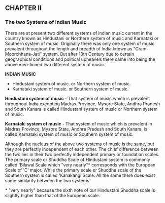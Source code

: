 
## CHAPTER II
### The two Systems of Indian Music

There are at present two different systems of Indian music current in the country known as Hindustani or Northern system of music and Karnataki or Southern system of music. Originally there was only one system of music prevalent throughout the length and breadth of India known as "Gram-Moorchhana-Jati" system. But after 13th Century due to certain geographical conditions and political upheavels there came into being the above men-tioned two different system of music.

**INDIAN MUSIC**
* Hindustani system of music.
    or
    Northern system of music.
* Karnataki system of music.
    or
    Southern system of music.

**Hindustani system of music** - That system of music which is prevalent throughout India excepting Madras Province, Mysore State, Andhra Pradesh and South Kanara is called Hindustani system of music or Northern system of music.

**Karnataki system of music** - That system of music which is prevalent in Madras Province, Mysore State, Andhra Pradesh and South Kanara, is called Karnataki system of music or Southern system of music.

Although the nucleus of the above two systems of music is the same, but they are perfectly independent of each other. The chief difference between the two lies in their two perfectly independent primary or foundation scales. The primary scale or Shuddha Scale of Hindustani system is commonly called 'Bilawal Scale which "very nearly"* corresponds with the European Scale of 'C' major. While the primary scale or Shuddha scale of the Southern system is called 'Kanakangi Scale. All the same there does exist some similarity between the two systems.

\* "very nearly" because the sixth note of our Hindustani Shuddha scale is slightly higher than that of the European scale.